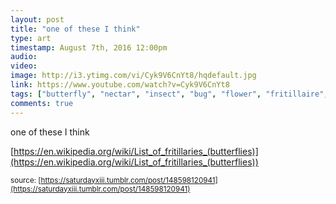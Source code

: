 ```yaml
---
layout: post
title: "one of these I think"
type: art
timestamp: August 7th, 2016 12:00pm
audio: 
video: 
image: http://i3.ytimg.com/vi/Cyk9V6CnYt8/hqdefault.jpg
link: https://www.youtube.com/watch?v=Cyk9V6CnYt8
tags: ["butterfly", "nectar", "insect", "bug", "flower", "fritillaire", "photography"]
comments: true
---
```

one of these I think

[https://en.wikipedia.org/wiki/List_of_fritillaries_(butterflies)](https://en.wikipedia.org/wiki/List_of_fritillaries_(butterflies))

<small>source: [https://saturdayxiii.tumblr.com/post/148598120941](https://saturdayxiii.tumblr.com/post/148598120941)</small>